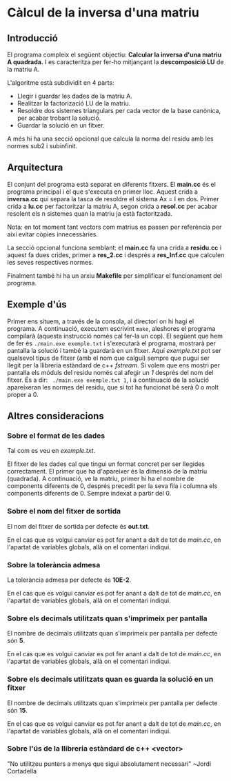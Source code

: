 # Càlcul de la inversa d'una matriu
## Introducció
El programa compleix el següent objectiu: **Calcular la inversa d'una matriu A quadrada.** I es caracteritza per fer-ho mitjançant la **descomposició LU** de la matriu A.

L'algoritme està subdividit en 4 parts:
* Llegir i guardar les dades de la matriu A.
* Realitzar la factorizació LU de la matriu.
* Resoldre dos sistemes triangulars per cada vector de la base canònica, per acabar trobant la solució.
* Guardar la solució en un fitxer.

A més hi ha una secció opcional que calcula la norma del residu amb les normes sub2 i subinfinit.

## Arquitectura
El conjunt del programa està separat en diferents fitxers. El **main.cc** és el programa principal i el que s'executa en primer lloc. Aquest crida a **inversa.cc** qui separa la tasca de resoldre el sistema Ax = I en dos. Primer crida a **lu.cc** per factoritzar la matriu A, segon crida a **resol.cc** per acabar resolent els n sistemes quan la matriu ja està factoritzada.

Nota: en tot moment tant vectors com matrius es passen per referència per així evitar còpies innecessàries.

La secció opcional funciona semblant: el **main.cc** fa una crida a **residu.cc** i aquest fa dues crides, primer a **res_2.cc** i després a **res_Inf.cc** que calculen les seves respectives normes.

Finalment també hi ha un arxiu **Makefile** per simplificar el funcionament del programa.

## Exemple d'ús
Primer ens situem, a través de la consola, al directori on hi hagi el programa. A continuació, executem escrivint ``` make ```,  aleshores el programa compilarà (aquesta instrucció només cal fer-la un cop). El següent que hem de fer és ``` ./main.exe exemple.txt ``` i s'executarà el programa, mostrarà per pantalla la solució i també la guardarà en un fitxer. Aquí *exemple.txt* pot ser qualsevol tipus de fitxer (amb el nom que calgui) sempre que pugui ser llegit per la llibreria estàndard de c++ *fstream*. Si volem que ens mostri per pantalla els móduls del residu només cal afegir un *1* després del nom del fitxer. És a dir: ``` ./main.exe exemple.txt 1```, i a continuació de la solució apareixeran les normes del residu, que si tot ha funcionat bé serà 0 o molt proper a 0.

## Altres consideracions
### Sobre el format de les dades
Tal com es veu en *exemple.txt*.

El fitxer de les dades cal que tingui un format concret per ser llegides correctament. El primer que ha d'apareixer és la dimensió de la matriu (quadrada). A continuació, ve la matriu, primer hi ha el nombre de components diferents de 0, després precedit per la seva fila i columna els components diferents de 0. Sempre indexat a partir del 0.

### Sobre el nom del fitxer de sortida

El nom del fitxer de sortida per defecte és **out.txt**.

En el cas que es volgui canviar es pot fer anant a dalt de tot de *main.cc*, en l'apartat de variables globals, allà on el comentari indiqui.

### Sobre la tolerància admesa

La tolerància admesa per defecte és **10E-2**.

En el cas que es volgui canviar es pot fer anant a dalt de tot de *main.cc*, en l'apartat de variables globals, allà on el comentari indiqui.

### Sobre els decimals utilitzats quan s'imprimeix per pantalla

El nombre de decimals utilitzats quan s'imprimeix per pantalla per defecte són **5**.

En el cas que es volgui canviar es pot fer anant a dalt de tot de *main.cc*, en l'apartat de variables globals, allà on el comentari indiqui.

### Sobre els decimals utilitzats quan es guarda la solució en un fitxer

El nombre de decimals utilitzats quan s'imprimeix per pantalla per defecte són **15**.

En el cas que es volgui canviar es pot fer anant a dalt de tot de *main.cc*, en l'apartat de variables globals, allà on el comentari indiqui.


### Sobre l'ús de la llibreria estàndard de c++ <vector\>
"No utilitzeu punters a menys que sigui absolutament necessari" ~Jordi Cortadella
